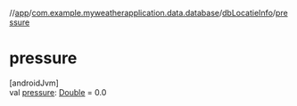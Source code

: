 //[app](../../../index.md)/[com.example.myweatherapplication.data.database](../index.md)/[dbLocatieInfo](index.md)/[pressure](pressure.md)

# pressure

[androidJvm]\
val [pressure](pressure.md): [Double](https://kotlinlang.org/api/latest/jvm/stdlib/kotlin/-double/index.html) = 0.0

